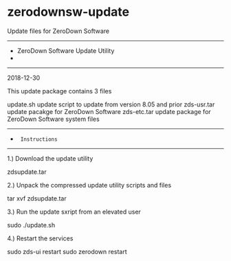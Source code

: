 # zerodownsw-update
Update files for ZeroDown Software
***********************************************
*    ZeroDown Software Update Utility
*
***********************************************

2018-12-30

This update package contains 3 files

update.sh	update script to update from version 8.05 and prior
zds-usr.tar	update pacakge for ZeroDown Software
zds-etc.tar	update package for ZeroDown Software system files

***********************************************
*      Instructions
***********************************************

1.)	Download the update utility

zdsupdate.tar 

2.)	Unpack the compressed update utility scripts and files

tar xvf zdsupdate.tar

3.)	Run the update sxript from an elevated user

sudo ./update.sh

4.)	Restart the services

sudo zds-ui restart
sudo zerodown restart
